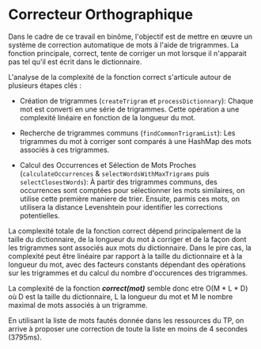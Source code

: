 # Correcteur Orthographique

Dans le cadre de ce travail en binôme, l'objectif est de mettre en œuvre un système de correction automatique de mots à l'aide de trigrammes. La fonction principale, correct, tente de corriger un mot lorsque il n'apparait pas tel qu'il est écrit dans le dictionnaire.

L'analyse de la complexité de la fonction correct s'articule autour de plusieurs étapes clés :

- Création de trigrammes (`createTrigram` et `processDictionnary`): 
        Chaque mot est converti en une série de trigrammes. Cette opération a une complexité linéaire en fonction de la longueur du mot.

- Recherche de trigrammes communs (`findCommonTrigramList`): 
        Les trigrammes du mot à corriger sont comparés à une HashMap des mots associés à ces trigrammes. 

- Calcul des Occurrences et Sélection de Mots Proches (`calculateOccurrences` & `selectWordsWithMaxTrigrams` puis `selectClosestWords`): 
        À partir des trigrammes communs, des occurrences sont comptées pour sélectionner les mots similaires, on utilise cette première maniere de trier. 
        Ensuite, parmis ces mots, on utilisera la distance Levenshtein pour identifier les corrections potentielles.

La complexité totale de la fonction correct dépend principalement de la taille du dictionnaire, de la longueur du mot à corriger et de la façon dont les trigrammes sont associés aux mots du dictionnaire. Dans le pire cas, la complexité peut être linéaire par rapport à la taille du dictionnaire et à la longueur du mot, avec des facteurs constants dépendant des opérations sur les trigrammes et du calcul du nombre d'occurences des trigrammes.

La complexité de la fonction **_correct(mot)_** semble donc etre O(M * L * D) où D est la taille du dictionnaire, L la longueur du mot et M le nombre maximal de mots associés à un trigramme.

En utilisant la liste de mots fautés donnée dans les ressources du TP, on arrive à proposer une correction de toute la liste en moins de 4 secondes (3795ms).